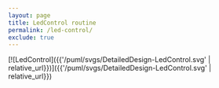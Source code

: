 ```yaml
---
layout: page
title: LedControl routine
permalink: /led-control/
exclude: true
---
```


[![LedControl]({{'/puml/svgs/DetailedDesign-LedControl.svg' | relative_url}})]({{'/puml/svgs/DetailedDesign-LedControl.svg' | relative_url}})
